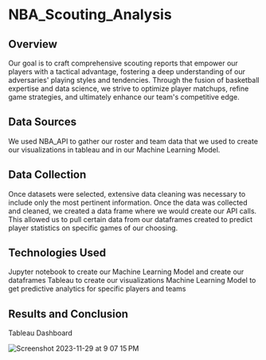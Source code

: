 # NBA_Scouting_Analysis

## Overview 

Our goal is to craft comprehensive scouting reports that empower our players with a tactical advantage, fostering a deep understanding of our adversaries' playing styles and tendencies. Through the fusion of basketball expertise and data science, we strive to optimize player matchups, refine game strategies, and ultimately enhance our team's competitive edge. 


## Data Sources

We used NBA_API to gather our roster and team data that we used to create our visualizations in tableau and in our Machine Learning Model.


## Data Collection

Once datasets were selected, extensive data cleaning was necessary to include only the most pertinent information. Once the data was collected and cleaned, we created a data frame where we would create our API calls. This allowed us to pull certain data from our dataframes created to predict player statistics on specific games of our choosing. 


## Technologies Used

Jupyter notebook to create our Machine Learning Model and create our dataframes
Tableau to create our visualizations
Machine Learning Model to get predictive analytics for specific players and teams


## Results and Conclusion



Tableau Dashboard 

![Screenshot 2023-11-29 at 9 07 15 PM](https://github.com/coryselzer/NBA_Scouting_Analysis/assets/134936973/4e1ed693-b827-4cd2-ba0a-637c60f34fa6)
